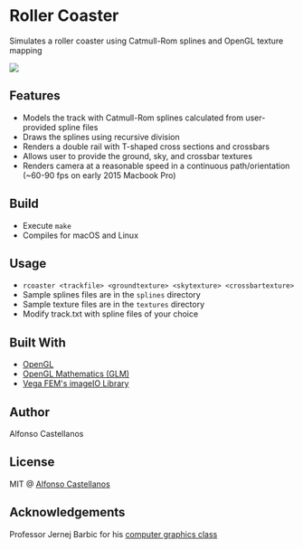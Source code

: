 # Roller Coaster

Simulates a roller coaster using Catmull-Rom splines and OpenGL texture mapping

![](demo.gif)

## Features
- Models the track with Catmull-Rom splines calculated from user-provided spline files
- Draws the splines using recursive division
- Renders a double rail with T-shaped cross sections and crossbars
- Allows user to provide the ground, sky, and crossbar textures
- Renders camera at a reasonable speed in a continuous path/orientation (~60-90 fps on early 2015 Macbook Pro)

## Build
- Execute `make`
- Compiles for macOS and Linux

## Usage
- `rcoaster <trackfile> <groundtexture> <skytexture> <crossbartexture>`
- Sample splines files are in the `splines` directory
- Sample texture files are in the `textures` directory
- Modify track.txt with spline files of your choice

## Built With
- [OpenGL](https://www.opengl.org/)
- [OpenGL Mathematics (GLM)](https://glm.g-truc.net)
- [Vega FEM's imageIO Library](http://run.usc.edu/vega/)

## Author
Alfonso Castellanos

## License
MIT @ [Alfonso Castellanos](https://github.com/TrulyFonz)

## Acknowledgements
Professor Jernej Barbic for his [computer graphics class](http://www-bcf.usc.edu/~jbarbic/cs420-s17/)
